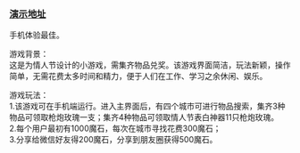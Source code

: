 
### [演示地址](http://rose111.applinzi.com/guirenli/index.php)
手机体验最佳。

游戏背景：<br/>
这是为情人节设计的小游戏，需集齐物品兑奖。该游戏界面简洁，玩法新颖，操作简单，无需花费太多时间和精力，便于人们在工作、学习之余休闲、娱乐。

游戏玩法：<br/>
1.该游戏可在手机端运行。进入主界面后，有四个城市可进行物品搜索，集齐3种物品可领取枪炮玫瑰一支；集齐4种物品可领取情人节表白神器11只枪炮玫瑰。<br/>
2.每个用户最初有1000魔石，每次在城市寻找花费300魔石；<br/>
3.分享给微信好友得200魔石，分享到朋友圈获得500魔石。


